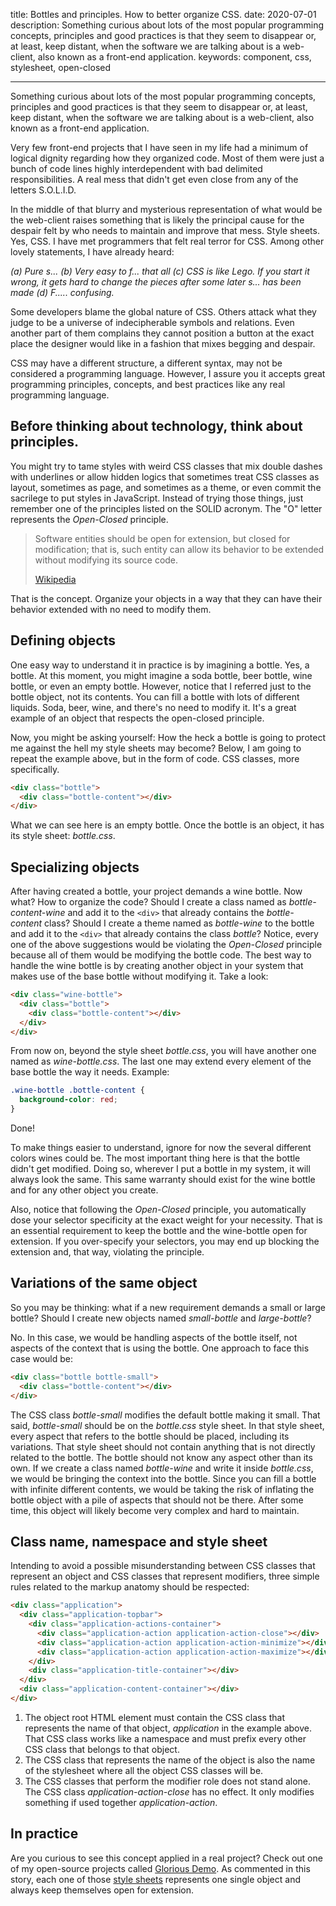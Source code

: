 title: Bottles and principles. How to better organize CSS.
date: 2020-07-01
description: Something curious about lots of the most popular programming concepts, principles and good practices is that they seem to disappear or, at least, keep distant, when the software we are talking about is a web-client, also known as a front-end application.
keywords: component, css, stylesheet, open-closed

---

Something curious about lots of the most popular programming concepts, principles and good practices is that they seem to disappear or, at least, keep distant, when the software we are talking about is a web-client, also known as a front-end application.

Very few front-end projects that I have seen in my life had a minimum of logical dignity regarding how they organized code. Most of them were just a bunch of code lines highly interdependent with bad delimited responsibilities. A real mess that didn't get even close from any of the letters S.O.L.I.D.

In the middle of that blurry and mysterious representation of what would be the web-client raises something that is likely the principal cause for the despair felt by who needs to maintain and improve that mess. Style sheets. Yes, CSS. I have met programmers that felt real terror for CSS. Among other lovely statements, I have already heard:

*(a) Pure s... (b) Very easy to f... that all (c) CSS is like Lego. If you start it wrong, it gets hard to change the pieces after some later s... has been made (d) F..... confusing.*

Some developers blame the global nature of CSS. Others attack what they judge to be a universe of indecipherable symbols and relations. Even another part of them complains they cannot position a button at the exact place the designer would like in a fashion that mixes begging and despair.

CSS may have a different structure, a different syntax, may not be considered a programming language. However, I assure you it accepts great programming principles, concepts, and best practices like any real programming language.

## Before thinking about technology, think about principles.

You might try to tame styles with weird CSS classes that mix double dashes with underlines or allow hidden logics that sometimes treat CSS classes as layout, sometimes as page, and sometimes as a theme, or even commit the sacrilege to put styles in JavaScript. Instead of trying those things, just remember one of the principles listed on the SOLID acronym. The "O" letter represents the *Open-Closed* principle.

> Software entities should be open for extension, but closed for modification; that is, such entity can allow its behavior to be extended without modifying its source code.
>
> [Wikipedia](https://en.wikipedia.org/wiki/Open%E2%80%93closed_principle)

That is the concept. Organize your objects in a way that they can have their behavior extended with no need to modify them.

## Defining objects

One easy way to understand it in practice is by imagining a bottle. Yes, a bottle. At this moment, you might imagine a soda bottle, beer bottle, wine bottle, or even an empty bottle. However, notice that I referred just to the bottle object, not its contents. You can fill a bottle with lots of different liquids. Soda, beer, wine, and there's no need to modify it. It's a great example of an object that respects the open-closed principle.

Now, you might be asking yourself: How the heck a bottle is going to protect me against the hell my style sheets may become? Below, I am going to repeat the example above, but in the form of code. CSS classes, more specifically.

``` html
<div class="bottle">
  <div class="bottle-content"></div>
</div>
```

What we can see here is an empty bottle. Once the bottle is an object, it has its style sheet: *bottle.css*.

## Specializing objects

After having created a bottle, your project demands a wine bottle. Now what? How to organize the code? Should I create a class named as *bottle-content-wine* and add it to the `<div>` that already contains the *bottle-content* class? Should I create a theme named as *bottle-wine* to the bottle and add it to the `<div>` that already contains the class *bottle*? Notice, every one of the above suggestions would be violating the *Open-Closed* principle because all of them would be modifying the bottle code. The best way to handle the wine bottle is by creating another object in your system that makes use of the base bottle without modifying it. Take a look:

``` html
<div class="wine-bottle">
  <div class="bottle">
    <div class="bottle-content"></div>
  </div>
</div>
```

From now on, beyond the style sheet *bottle.css*, you will have another one named as *wine-bottle.css*. The last one may extend every element of the base bottle the way it needs. Example:

``` css
.wine-bottle .bottle-content {
  background-color: red;
}
```

Done!

To make things easier to understand, ignore for now the several different colors wines could be. The most important thing here is that the bottle didn't get modified. Doing so, wherever I put a bottle in my system, it will always look the same. This same warranty should exist for the wine bottle and for any other object you create.

Also, notice that following the *Open-Closed* principle, you automatically dose your selector specificity at the exact weight for your necessity. That is an essential requirement to keep the bottle and the wine-bottle open for extension. If you over-specify your selectors, you may end up blocking the extension and, that way, violating the principle.

## Variations of the same object

So you may be thinking: what if a new requirement demands a small or large bottle? Should I create new objects named *small-bottle* and *large-bottle*?

No. In this case, we would be handling aspects of the bottle itself, not aspects of the context that is using the bottle. One approach to face this case would be:

``` html
<div class="bottle bottle-small">
  <div class="bottle-content"></div>
</div>
```

The CSS class *bottle-small* modifies the default bottle making it small. That said, *bottle-small* should be on the *bottle.css* style sheet. In that style sheet, every aspect that refers to the bottle should be placed, including its variations. That style sheet should not contain anything that is not directly related to the bottle. The bottle should not know any aspect other than its own. If we create a class named *bottle-wine* and write it inside *bottle.css*, we would be bringing the context into the bottle. Since you can fill a bottle with infinite different contents, we would be taking the risk of inflating the bottle object with a pile of aspects that should not be there. After some time, this object will likely become very complex and hard to maintain.

## Class name, namespace and style sheet

Intending to avoid a possible misunderstanding between CSS classes that represent an object and CSS classes that represent modifiers, three simple rules related to the markup anatomy should be respected:

``` html
<div class="application">
  <div class="application-topbar">
    <div class="application-actions-container">
      <div class="application-action application-action-close"></div>
      <div class="application-action application-action-minimize"></div>
      <div class="application-action application-action-maximize"></div>
    </div>
    <div class="application-title-container"></div>
  </div>
  <div class="application-content-container"></div>
</div>
```

1.  The object root HTML element must contain the CSS class that represents the name of that object, *application* in the example above. That CSS class works like a namespace and must prefix every other CSS class that belongs to that object.
2.  The CSS class that represents the name of the object is also the name of the stylesheet where all the object CSS classes will be.
3.  The CSS classes that perform the modifier role does not stand alone. The CSS class *application-action-close* has no effect. It only modifies something if used together *application-action*.

## In practice

Are you curious to see this concept applied in a real project? Check out one of my open-source projects called [Glorious Demo](https://glorious.codes/demo). As commented in this story, each one of those [style sheets](https://github.com/glorious-codes/glorious-demo/tree/master/src/styles) represents one single object and always keep themselves open for extension.
